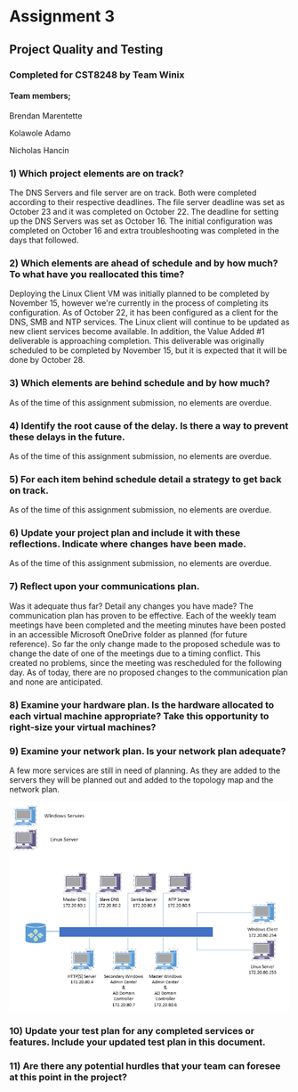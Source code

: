 # Assignment 3
## Project Quality and Testing
### Completed for CST8248 by Team Winix

#### Team members;
Brendan Marentette

Kolawole Adamo

Nicholas Hancin


### 1) Which project elements are on track?

The DNS Servers and file server are on track. Both were completed according to their respective deadlines. The file server
deadline was set as October 23 and it was completed on October 22. The deadline for setting up the DNS Servers was set as
October 16. The initial configuration was completed on October 16 and extra troubleshooting was completed in the days 
that followed.


### 2) Which elements are ahead of schedule and by how much? To what have you reallocated this time?

Deploying the Linux Client VM was initially planned to be completed by November 15, however we're currently in the process
of completing its configuration. As of October 22, it has been configured as a client for the DNS, SMB and NTP services.
The Linux client will continue to be updated as new client services become available.
In addition, the Value Added #1 deliverable is approaching completion. This deliverable was originally scheduled to be completed
by November 15, but it is expected that it will be done by October 28.


### 3) Which elements are behind schedule and by how much?

As of the time of this assignment submission, no elements are overdue.


### 4) Identify the root cause of the delay. Is there a way to prevent these delays in the future.

As of the time of this assignment submission, no elements are overdue.


### 5) For each item behind schedule detail a strategy to get back on track.

As of the time of this assignment submission, no elements are overdue.


### 6) Update your project plan and include it with these reflections. Indicate where changes have been made.

As of the time of this assignment submission, no elements are overdue.


### 7) Reflect upon your communications plan. 

Was it adequate thus far? Detail any changes you have made?
The communication plan has proven to be effective. Each of the weekly team meetings have been completed and the meeting minutes have
been posted in an accessible Microsoft OneDrive folder as planned (for future reference). So far the only change made to the proposed
schedule was to change the date of one of the meetings due to a timing conflict. This created no problems, since the meeting was 
rescheduled for the following day. As of today, there are no proposed changes to the communication plan and none are anticipated.


### 8) Examine your hardware plan. Is the hardware allocated to each virtual machine appropriate? Take this opportunity to right-size your virtual machines?




### 9) Examine your network plan. Is your network plan adequate?

A few more services are still in need of planning. As they are added to the servers they will be planned out and added to the topology map and the network plan.

![Topology](https://github.com/hanc0035/Winix/blob/master/Winix%20Topology.png)


### 10) Update your test plan for any completed services or features. Include your updated test plan in this document.




### 11) Are there any potential hurdles that your team can foresee at this point in the project?




